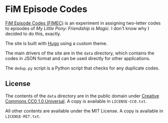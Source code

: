 # FiM Episode Codes

[FiM Episode Codes (FIMEC)](http://jackgraysonfox.tk/fimec/) is an experiment in assigning two-letter codes to episodes of *My Little Pony: Friendship is Magic*. I don't know why I decided to do this, exactly.

The site is built with [Hugo](https://gohugo.io/) using a custom theme.

The main drivers of the site are in the `data` directory, which contains the codes in JSON format and can be used directly for other applications.

The `dedup.py` script is a Python script that checks for any duplicate codes.

## License

The contents of the `data` directory are in the public domain under [Creative Commons CC0 1.0 Universal](https://creativecommons.org/publicdomain/zero/1.0/). A copy is available in `LICENSE-CC0.txt`.

All other contents are available under the MIT License. A copy is available in `LICENSE-MIT.txt`.
